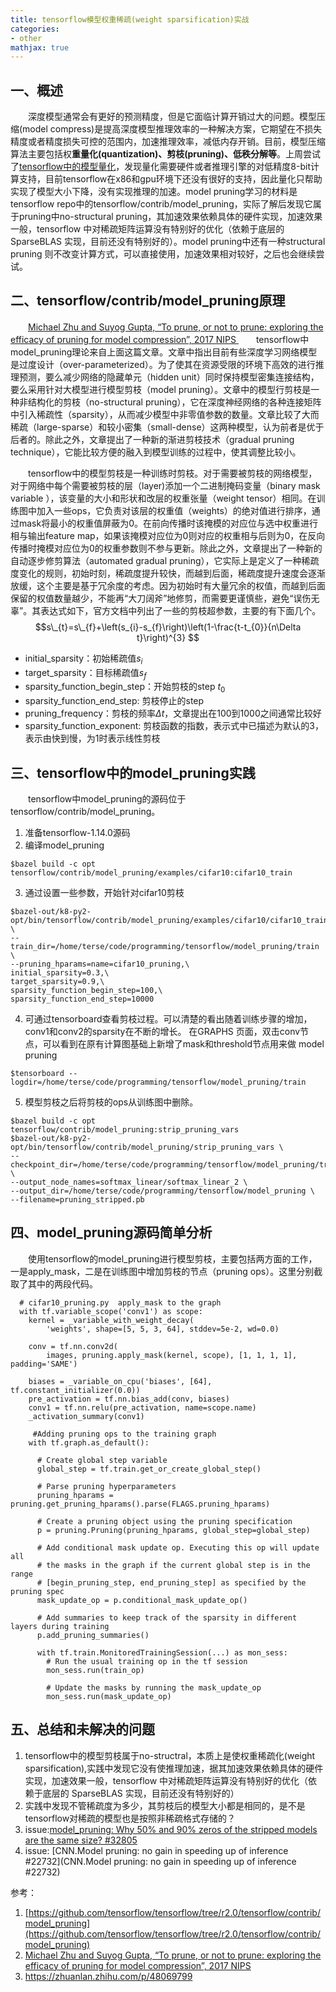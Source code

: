 ```yaml
---
title: tensorflow模型权重稀疏(weight sparsification)实战
categories:
- other
mathjax: true
---
```




## 一、概述
　　深度模型通常会有更好的预测精度，但是它面临计算开销过大的问题。模型压缩(model compress)是提高深度模型推理效率的一种解决方案，它期望在不损失精度或者精度损失可控的范围内，加速推理效率，减低内存开销。目前，模型压缩算法主要包括权**重量化(quantization)、剪枝(pruning)、低秩分解等**。上周尝试了[tensorflow中的模型量化](https://wxquare.github.io/2019/09/16/other/tensorflow-model-quantization/)，发现量化需要硬件或者推理引擎的对低精度8-bit计算支持，目前tensorflow在x86和gpu环境下还没有很好的支持，因此量化只帮助实现了模型大小下降，没有实现推理的加速。model pruning学习的材料是tensorflow repo中的tensorflow/contrib/model_pruning，实际了解后发现它属于pruning中no-structural pruning，其加速效果依赖具体的硬件实现，加速效果一般，tensorflow 中对稀疏矩阵运算没有特别好的优化（依赖于底层的 SparseBLAS 实现，目前还没有特别好的）。model pruning中还有一种structural pruning 则不改变计算方式，可以直接使用，加速效果相对较好，之后也会继续尝试。


## 二、tensorflow/contrib/model_pruning原理
　　[Michael Zhu and Suyog Gupta, “To prune, or not to prune: exploring the efficacy of pruning for model compression”, 2017 NIPS ](https://arxiv.org/pdf/1710.01878.pdf) 
　　tensorflow中model_pruning理论来自上面这篇文章。文章中指出目前有些深度学习网络模型是过度设计（over-parameterized）。为了使其在资源受限的环境下高效的进行推理预测，要么减少网络的隐藏单元（hidden unit）同时保持模型密集连接结构，要么采用针对大模型进行模型剪枝（model pruning）。文章中的模型行剪枝是一种非结构化的剪枝（no-structural pruning），它在深度神经网络的各种连接矩阵中引入稀疏性（sparsity），从而减少模型中非零值参数的数量。文章比较了大而稀疏（large-sparse）和较小密集（small-dense）这两种模型，认为前者是优于后者的。除此之外，文章提出了一种新的渐进剪枝技术（gradual pruning technique），它能比较方便的融入到模型训练的过程中，使其调整比较小。


　　tensorflow中的模型剪枝是一种训练时剪枝。对于需要被剪枝的网络模型，对于网络中每个需要被剪枝的层（layer)添加一个二进制掩码变量（binary mask variable ），该变量的大小和形状和改层的权重张量（weight tensor）相同。在训练图中加入一些ops，它负责对该层的权重值（weights）的绝对值进行排序，通过mask将最小的权重值屏蔽为0。在前向传播时该掩模的对应位与选中权重进行相与输出feature map，如果该掩模对应位为0则对应的权重相与后则为0，在反向传播时掩模对应位为0的权重参数则不参与更新。除此之外，文章提出了一种新的自动逐步修剪算法（automated gradual pruning），它实际上是定义了一种稀疏度变化的规则，初始时刻，稀疏度提升较快，而越到后面，稀疏度提升速度会逐渐放缓，这个主要是基于冗余度的考虑。因为初始时有大量冗余的权值，而越到后面保留的权值数量越少，不能再“大刀阔斧”地修剪，而需要更谨慎些，避免“误伤无辜”。其表达式如下，官方文档中列出了一些的剪枝超参数，主要的有下面几个。
$$s\_{t}=s\_{f}+\left(s_{i}-s_{f}\right)\left(1-\frac{t-t_{0}}{n\Delta t}\right)^{3}  $$

- initial_sparsity：初始稀疏值$s_i$
- target_sparsity：目标稀疏值$s_f$
- sparsity_function_begin_step：开始剪枝的step $t_0$
- sparsity_function_end_step: 剪枝停止的step
- pruning_frequency：剪枝的频率$\Delta t$，文章提出在100到1000之间通常比较好
- sparsity_function_exponent: 剪枝函数的指数，表示式中已描述为默认的3，表示由快到慢，为1时表示线性剪枝



## 三、tensorflow中的model_pruning实践
　　tensorflow中model_pruning的源码位于tensorflow/contrib/model_pruning。
1. 准备tensorflow-1.14.0源码
2. 编译model_pruning
```
$bazel build -c opt tensorflow/contrib/model_pruning/examples/cifar10:cifar10_train
```
3. 通过设置一些参数，开始针对cifar10剪枝
```
$bazel-out/k8-py2-opt/bin/tensorflow/contrib/model_pruning/examples/cifar10/cifar10_train \
--train_dir=/home/terse/code/programming/tensorflow/model_pruning/train \
--pruning_hparams=name=cifar10_pruning,\
initial_sparsity=0.3,\
target_sparsity=0.9,\
sparsity_function_begin_step=100,\
sparsity_function_end_step=10000
```

4. 可通过tensorboard查看剪枝过程。可以清楚的看出随着训练步骤的增加，conv1和conv2的sparsity在不断的增长。 在GRAPHS 页面，双击conv节点，可以看到在原有计算图基础上新增了mask和threshold节点用来做 model pruning
```
$tensorboard --logdir=/home/terse/code/programming/tensorflow/model_pruning/train
```

5. 模型剪枝之后将剪枝的ops从训练图中删除。
```
$bazel build -c opt tensorflow/contrib/model_pruning:strip_pruning_vars
$bazel-out/k8-py2-opt/bin/tensorflow/contrib/model_pruning/strip_pruning_vars \
--checkpoint_dir=/home/terse/code/programming/tensorflow/model_pruning/train \
--output_node_names=softmax_linear/softmax_linear_2 \
--output_dir=/home/terse/code/programming/tensorflow/model_pruning \
--filename=pruning_stripped.pb
```

## 四、model_pruning源码简单分析
　　使用tensorflow的model_pruning进行模型剪枝，主要包括两方面的工作，一是apply_mask，二是在训练图中增加剪枝的节点（pruning ops）。这里分别截取了其中的两段代码。
```
  # cifar10_pruning.py  apply_mask to the graph
  with tf.variable_scope('conv1') as scope:
    kernel = _variable_with_weight_decay(
        'weights', shape=[5, 5, 3, 64], stddev=5e-2, wd=0.0)

    conv = tf.nn.conv2d(
        images, pruning.apply_mask(kernel, scope), [1, 1, 1, 1], padding='SAME')
    
    biases = _variable_on_cpu('biases', [64], tf.constant_initializer(0.0))
    pre_activation = tf.nn.bias_add(conv, biases)
    conv1 = tf.nn.relu(pre_activation, name=scope.name)
    _activation_summary(conv1)
```

```
	 #Adding pruning ops to the training graph
	with tf.graph.as_default():
	
	  # Create global step variable
	  global_step = tf.train.get_or_create_global_step()
	
	  # Parse pruning hyperparameters
	  pruning_hparams = pruning.get_pruning_hparams().parse(FLAGS.pruning_hparams)
	
	  # Create a pruning object using the pruning specification
	  p = pruning.Pruning(pruning_hparams, global_step=global_step)
	
	  # Add conditional mask update op. Executing this op will update all
	  # the masks in the graph if the current global step is in the range
	  # [begin_pruning_step, end_pruning_step] as specified by the pruning spec
	  mask_update_op = p.conditional_mask_update_op()
	
	  # Add summaries to keep track of the sparsity in different layers during training
	  p.add_pruning_summaries()
	
	  with tf.train.MonitoredTrainingSession(...) as mon_sess:
	    # Run the usual training op in the tf session
	    mon_sess.run(train_op)
	
	    # Update the masks by running the mask_update_op
	    mon_sess.run(mask_update_op)

```
## 五、总结和未解决的问题
1. tensorflow中的模型剪枝属于no-structral，本质上是使权重稀疏化(weight sparsification),实践中发现它没有使推理加速，据其加速效果依赖具体的硬件实现，加速效果一般，tensorflow 中对稀疏矩阵运算没有特别好的优化（依赖于底层的 SparseBLAS 实现，目前还没有特别好的）
2. 实践中发现不管稀疏度为多少，其剪枝后的模型大小都是相同的，是不是tensorflow对稀疏的模型也是按照非稀疏格式存储的？
3. issue:[model_pruning: Why 50% and 90% zeros of the stripped models are the same size? #32805](https://github.com/tensorflow/tensorflow/issues/32805)
4. issue: [CNN.Model pruning: no gain in speeding up of inference #22732](CNN.Model pruning: no gain in speeding up of inference #22732)


参考：
1. [https://github.com/tensorflow/tensorflow/tree/r2.0/tensorflow/contrib/model_pruning](https://github.com/tensorflow/tensorflow/tree/r2.0/tensorflow/contrib/model_pruning)
2. [Michael Zhu and Suyog Gupta, “To prune, or not to prune: exploring the efficacy of pruning for model compression”, 2017 NIPS ](https://arxiv.org/pdf/1710.01878.pdf)
3. https://zhuanlan.zhihu.com/p/48069799
